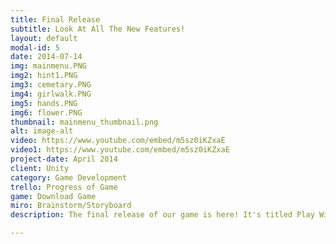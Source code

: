 ```yaml
---
title: Final Release
subtitle: Look At All The New Features!
layout: default
modal-id: 5
date: 2014-07-14
img: mainmenu.PNG
img2: hint1.PNG
img3: cemetary.PNG
img4: girlwalk.PNG
img5: hands.PNG
img6: flower.PNG
thumbnail: mainmenu_thumbnail.png
alt: image-alt
video: https://www.youtube.com/embed/m5sz0iKZxaE
video1: https://www.youtube.com/embed/m5sz0iKZxaE
project-date: April 2014
client: Unity
category: Game Development
trello: Progress of Game
game: Download Game
miro: Brainstorm/Storyboard
description: The final release of our game is here! It's titled Play With Me and the game concept is that the player is lost in the foggy forest where he finds a unusual girl talking to him, once encountered the player runs deeper into the forest and has to find clues about what's going on currently to piece together a story while also finding a way to escape the forest by collecting items. It involves a examination system, inventory, etc. that allowed players to feel that they are actually in the forest. Beware when collecting these items as it may anger the girl and will take your life by force.

---
```

